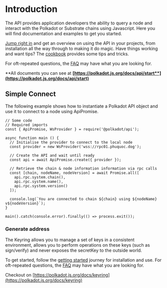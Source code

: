 # Introduction

The API provides application developers the ability to query a node and interact with the Polkadot or Substrate chains using Javascript. Here you will find documentation and examples to get you started.

[Jump right in](https://polkadot.js.org/docs/api/start) and get an overview on using the API in your projects, from installation all the way through to making it do magic. Have things working and want tips? The [cookbook](https://polkadot.js.org/docs/api/cookbook) provides some tips and tricks.

For oft-repeated questions, the [FAQ](https://polkadot.js.org/docs/api/FAQ) may have what you are looking for.



**All documents you can see at **[**https://polkadot.js.org/docs/api/start**](https://polkadot.js.org/docs/api/start)****

## Simple Connect

The following example shows how to instantiate a Polkadot API object and use it to connect to a node using ApiPromise.

```
// Some code
// Required imports
const { ApiPromise, WsProvider } = require('@polkadot/api');

async function main () {
  // Initialise the provider to connect to the local node
  const provider = new WsProvider('wss://rpc01.phuquoc.dog');

  // Create the API and wait until ready
  const api = await ApiPromise.create({ provider });

  // Retrieve the chain & node information information via rpc calls
  const [chain, nodeName, nodeVersion] = await Promise.all([
    api.rpc.system.chain(),
    api.rpc.system.name(),
    api.rpc.system.version()
  ]);

  console.log(`You are connected to chain ${chain} using ${nodeName} v${nodeVersion}`);
}

main().catch(console.error).finally(() => process.exit());
```

### Generate address

The Keyring allows you to manage a set of keys in a consistent environment, allows you to perform operations on these keys (such as sign/verify) and never exposes the secretKey to the outside world.

To get started, follow the [getting started](https://polkadot.js.org/docs/keyring/start) journey for installation and use. For oft-repeated questions, the [FAQ](https://polkadot.js.org/docs/keyring/FAQ) may have what you are looking for.

Checkout on [https://polkadot.js.org/docs/keyring](https://polkadot.js.org/docs/keyring)
